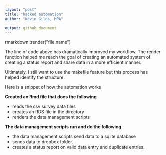 ```yaml
---
layout: "post"
title: "hacked automation"
author: "Kevin Gilds, MPA"

output: github_document
---
```





rmarkdown::render("file.name")

The line of code above has dramatically improved my workflow. The render function helped me reach the goal of creating an automated system of creating a status report and share data in a more efficient manner.

Ultimately, I still want to use the makefile feature but this process has helped identify the structure.

Here is a snippet of how the automation works

**Created an Rmd file that does the following**

-   reads the csv survey data files
-   creates an RDS file in the directory
-   renders the data management scripts

**The data management scripts run and do the following**

-   the data management scripts send data to a sqlite database
-   sends data to dropbox folder.
-   creates a status report on valid data entry and duplicate entries.
